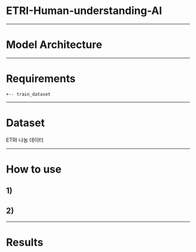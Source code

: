 # ETRI-Human-understanding-AI
---
# Model Architecture
---
# Requirements
```
+-- train_dataset

```
---
# Dataset
ETRI 나눔 데이터

---
# How to use
## 1) 
## 2)
---
# Results
